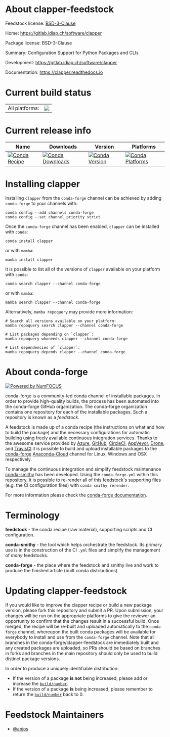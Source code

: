 About clapper-feedstock
=======================

Feedstock license: [BSD-3-Clause](https://github.com/conda-forge/clapper-feedstock/blob/main/LICENSE.txt)

Home: https://gitlab.idiap.ch/software/clapper

Package license: BSD-3-Clause

Summary: Configuration Support for Python Packages and CLIs

Development: https://gitlab.idiap.ch/software/clapper

Documentation: https://clapper.readthedocs.io

Current build status
====================


<table><tr><td>All platforms:</td>
    <td>
      <a href="https://dev.azure.com/conda-forge/feedstock-builds/_build/latest?definitionId=18779&branchName=main">
        <img src="https://dev.azure.com/conda-forge/feedstock-builds/_apis/build/status/clapper-feedstock?branchName=main">
      </a>
    </td>
  </tr>
</table>

Current release info
====================

| Name | Downloads | Version | Platforms |
| --- | --- | --- | --- |
| [![Conda Recipe](https://img.shields.io/badge/recipe-clapper-green.svg)](https://anaconda.org/conda-forge/clapper) | [![Conda Downloads](https://img.shields.io/conda/dn/conda-forge/clapper.svg)](https://anaconda.org/conda-forge/clapper) | [![Conda Version](https://img.shields.io/conda/vn/conda-forge/clapper.svg)](https://anaconda.org/conda-forge/clapper) | [![Conda Platforms](https://img.shields.io/conda/pn/conda-forge/clapper.svg)](https://anaconda.org/conda-forge/clapper) |

Installing clapper
==================

Installing `clapper` from the `conda-forge` channel can be achieved by adding `conda-forge` to your channels with:

```
conda config --add channels conda-forge
conda config --set channel_priority strict
```

Once the `conda-forge` channel has been enabled, `clapper` can be installed with `conda`:

```
conda install clapper
```

or with `mamba`:

```
mamba install clapper
```

It is possible to list all of the versions of `clapper` available on your platform with `conda`:

```
conda search clapper --channel conda-forge
```

or with `mamba`:

```
mamba search clapper --channel conda-forge
```

Alternatively, `mamba repoquery` may provide more information:

```
# Search all versions available on your platform:
mamba repoquery search clapper --channel conda-forge

# List packages depending on `clapper`:
mamba repoquery whoneeds clapper --channel conda-forge

# List dependencies of `clapper`:
mamba repoquery depends clapper --channel conda-forge
```


About conda-forge
=================

[![Powered by
NumFOCUS](https://img.shields.io/badge/powered%20by-NumFOCUS-orange.svg?style=flat&colorA=E1523D&colorB=007D8A)](https://numfocus.org)

conda-forge is a community-led conda channel of installable packages.
In order to provide high-quality builds, the process has been automated into the
conda-forge GitHub organization. The conda-forge organization contains one repository
for each of the installable packages. Such a repository is known as a *feedstock*.

A feedstock is made up of a conda recipe (the instructions on what and how to build
the package) and the necessary configurations for automatic building using freely
available continuous integration services. Thanks to the awesome service provided by
[Azure](https://azure.microsoft.com/en-us/services/devops/), [GitHub](https://github.com/),
[CircleCI](https://circleci.com/), [AppVeyor](https://www.appveyor.com/),
[Drone](https://cloud.drone.io/welcome), and [TravisCI](https://travis-ci.com/)
it is possible to build and upload installable packages to the
[conda-forge](https://anaconda.org/conda-forge) [Anaconda-Cloud](https://anaconda.org/)
channel for Linux, Windows and OSX respectively.

To manage the continuous integration and simplify feedstock maintenance
[conda-smithy](https://github.com/conda-forge/conda-smithy) has been developed.
Using the ``conda-forge.yml`` within this repository, it is possible to re-render all of
this feedstock's supporting files (e.g. the CI configuration files) with ``conda smithy rerender``.

For more information please check the [conda-forge documentation](https://conda-forge.org/docs/).

Terminology
===========

**feedstock** - the conda recipe (raw material), supporting scripts and CI configuration.

**conda-smithy** - the tool which helps orchestrate the feedstock.
                   Its primary use is in the construction of the CI ``.yml`` files
                   and simplify the management of *many* feedstocks.

**conda-forge** - the place where the feedstock and smithy live and work to
                  produce the finished article (built conda distributions)


Updating clapper-feedstock
==========================

If you would like to improve the clapper recipe or build a new
package version, please fork this repository and submit a PR. Upon submission,
your changes will be run on the appropriate platforms to give the reviewer an
opportunity to confirm that the changes result in a successful build. Once
merged, the recipe will be re-built and uploaded automatically to the
`conda-forge` channel, whereupon the built conda packages will be available for
everybody to install and use from the `conda-forge` channel.
Note that all branches in the conda-forge/clapper-feedstock are
immediately built and any created packages are uploaded, so PRs should be based
on branches in forks and branches in the main repository should only be used to
build distinct package versions.

In order to produce a uniquely identifiable distribution:
 * If the version of a package **is not** being increased, please add or increase
   the [``build/number``](https://docs.conda.io/projects/conda-build/en/latest/resources/define-metadata.html#build-number-and-string).
 * If the version of a package **is** being increased, please remember to return
   the [``build/number``](https://docs.conda.io/projects/conda-build/en/latest/resources/define-metadata.html#build-number-and-string)
   back to 0.

Feedstock Maintainers
=====================

* [@anjos](https://github.com/anjos/)

